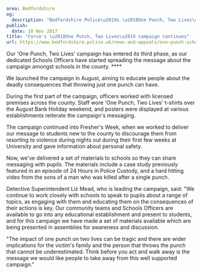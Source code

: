 ```yaml
area: Bedfordshire
og:
  description: "Bedfordshire Police\u2019s \u2018One Punch, Two Lives\u2019 campaign has entered its third phase, as the force\u2019s dedicated Schools Officers have started spreading the message about the campaign amongst schools in the county."
publish:
  date: 10 Nov 2017
title: "Force's \u2018One Punch, Two Lives\u2019 campaign continues"
url: https://www.bedfordshire.police.uk/news-and-appeals/one-punch-schools
```

Our 'One Punch, Two Lives' campaign has entered its third phase, as our dedicated Schools Officers have started spreading the message about the campaign amongst schools in the county. ****

We launched the campaign in August, aiming to educate people about the deadly consequences that throwing just one punch can have.

During the first part of the campaign, officers worked with licensed premises across the county. Staff wore 'One Punch, Two Lives' t-shirts over the August Bank Holiday weekend, and posters were displayed at various establishments reiterate the campaign's messaging.

The campaign continued into Fresher's Week, when we worked to deliver our message to students new to the county to discourage them from resorting to violence during nights out during their first few weeks at University and gave information about personal safety.

Now, we've delivered a set of materials to schools so they can share messaging with pupils. The materials include a case study previously featured in an episode of 24 Hours in Police Custody, and a hard hitting video from the sons of a man who was killed after a single punch.

Detective Superintendent Liz Mead, who is leading the campaign, said: "We continue to work closely with schools to speak to pupils about a range of topics, as engaging with them and educating them on the consequences of their actions is key. Our community teams and Schools Officers are available to go into any educational establishment and present to students, and for this campaign we have made a set of materials available which are being presented in assemblies for awareness and discussion.

"The impact of one punch on two lives can be tragic and there are wider implications for the victim's family and the person that throws the punch that cannot be underestimated. Think before you act and walk away is the message we would like people to take away from this well supported campaign."

